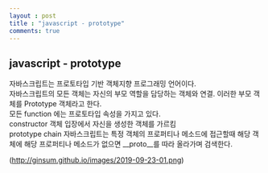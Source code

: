 ```yaml
---
layout : post
title : "javascript - prototype"
comments: true
---
```


## javascript - prototype

자바스크립트는 프로토타입 기반 객체지향 프로그래밍 언어이다.
<br/>
자바스크립트의 모든 객체는 자신의 부모 역할을 담당하는 객체와 연결. 이러한 부모 객체를 Prototype 객체라고 한다. <br/>
모든 function 에는 프로토타입 속성을 가지고 있다.
<br/>
constructor 객체 입장에서 자신을 생성한 객체를 가르킴
<br/> 
prototype chain
자바스크립트는 특정 객체의 프로퍼티나 메소드에 접근할때 해당 객체에 해당 프로퍼티나 메소드가 없으면 __proto__를 따라 올라가며 검색한다.

(<http://ginsum.github.io/images/2019-09-23-01.png>)